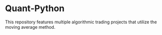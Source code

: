 # Quant-Python
This repository features multiple algorithmic trading projects that utilize the moving average method.
